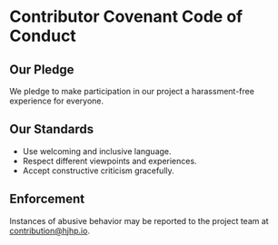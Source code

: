 # Contributor Covenant Code of Conduct

## Our Pledge

We pledge to make participation in our project a harassment-free experience for everyone.

## Our Standards

- Use welcoming and inclusive language.
- Respect different viewpoints and experiences.
- Accept constructive criticism gracefully.

## Enforcement

Instances of abusive behavior may be reported to the project team at [contribution@hjhp.io](mailto:contribution@hjhp.io).
